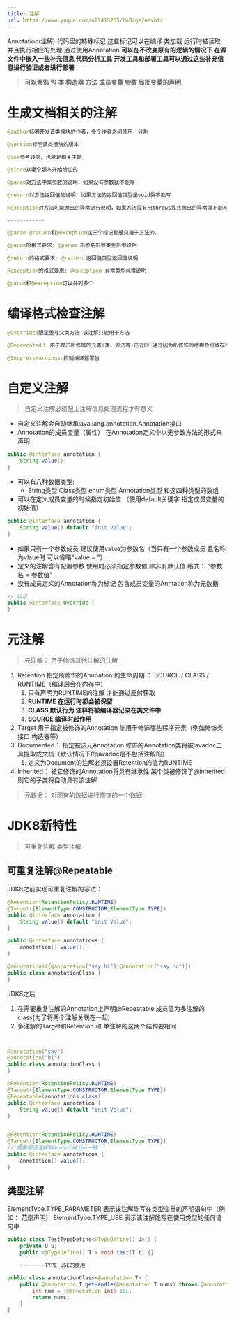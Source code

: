 ```yaml
---
title: 注解
url: https://www.yuque.com/u21419265/bo8cge/nevbtx
---
```


Annotation(注解) 代码里的特殊标记 这些标记可以在编译 类加载 运行时被读取 并且执行相应的处理
通过使用Annotation **可以在不改变原有的逻辑的情况下 在源文件中嵌入一些补充信息 代码分析工具 开发工具和部署工具可以通过这些补充信息进行验证或者进行部署**

> **可以修饰 包 类 构造器 方法 成员变量 参数 局部变量的声明**



# 生成文档相关的注解

```java
@author标明开发该类模块的作者，多个作者之间使用，分割

@version标明该类模块的版本

@see参考转向，也就是相关主题

@since从哪个版本开始增加的

@param对方法中某参数的说明，如果没有参数就不能写

@return对方法返回值的说明，如果方法的返回值类型是void就不能写

@exception对方法可能抛出的异常进行说明，如果方法没有用throws显式抛出的异常就不能写。

------------

@param @recurn和@exception这三个标记都是只用于方法的。

@param的格式要求: @param 形参名形参类型形参说明

@return的格式要求: @return 返回值类型返回值说明

@exception的格式要求: @exception 异常类型异常说明

@param和@exception可以并列多个
```



# 编译格式检查注解

```java
@Override:限定重写父类方法 该注解只能用于方法

@Deprecated： 用于表示所修饰的元素(类，方法等)已过时 通过因为所修饰的结构危险或存在更好的选择

@SuppressWarnings:抑制编译器警告
```



# 自定义注解

> 自定义注解必须配上注解信息处理流程才有意义

- 自定义注解会自动继承java.lang.annotation.Annotation接口
- Annotation的成员变量（属性） 在Annotation定义中以无参数方法的形式来声明

```java
public @interface annotation {
    String value();
}
```

- 可以有八种数据类型:
  - String类型 Class类型 enum类型 Annotation类型 和这四种类型的数组
- 可以在定义成员变量的时候指定初始值 （使用default关键字 指定成员变量的初始值）

```java
public @interface annotation {
    String value() default "init Value";
}
```

- 如果只有一个参数成员 建议使用`value`为参数名（当只有一个参数成员 且名称为vlaue时 可以省略"value = "）
- 定义的注解含有配置参数 使用时必须指定参数值 除非有默认值 格式： "参数名 = 参数值"
- 没有成员定义的Annotation称为标记 包含成员变量的Anntation称为元数据

```java
// 标记
public @interface Override {
}
```



# 元注解

> 元注解： 用于修饰其他注解的注解

1. Retention 指定所修饰的Annoation 的生命周期 ： SOURCE / CLASS / RUNTIME（编译后会在内存中）
   1. 只有声明为RUNTIME的注解 才能通过反射获取
   2. **RUNTIME 在运行时都会被保留**
   3. **CLASS 默认行为 注释将被编译器记录在类文件中**
   4. **SOURCE 编译时起作用**
2. Target 用于指定被修饰的Annotation 能用于修饰哪些程序元素（例如修饰类 接口 构造器等）
3. Documented： 指定被该元Annotation 修饰的Annotation类将被javadoc工具提取成文档（默认情况下的javadoc是不包括注解的）
   1. 定义为Document的注解必须设置Retention的值为RUNTIME
4. Inherited： 被它修饰的Annotation将具有继承性 某个类被修饰了@inherited 则它的子类将自动具有该注解

> 元数据： 对现有的数据进行修饰的一个数据



# JDK8新特性

> 可重复注解 类型注解



## 可重复注解@Repeatable

JDK8之前实现可重复注解的写法：

```java
@Retention(RetentionPolicy.RUNTIME)
@Target({ElementType.CONSTRUCTOR,ElementType.TYPE})
public @interface annotation {
    String value() default "init Value";
}

public @interface annotations {
    annotation[] value();
}

@annotations({@annotation("say hi"),@annotation("say no")})
public class annotationClass {
}
```

JDK8之后

1. 在需要重复注解的Annotation上声明@Repeatable 成员值为多注解的class(为了将两个注解关联在一起)
2. 多注解的Target和Retention 和 单注解的这两个结构要相同

```java


@annotation("say")
@annotation("hi")
public class annotationClass {
}

@Retention(RetentionPolicy.RUNTIME)
@Target({ElementType.CONSTRUCTOR,ElementType.TYPE})
@Repeatable(annotations.class)
public @interface annotation {
    String value() default "init Value";
}


@Retention(RetentionPolicy.RUNTIME)
@Target({ElementType.CONSTRUCTOR,ElementType.TYPE})
// 需要保证注解和annnotation一致
public @interface annotations {
    annotation[] value();
}
```



## 类型注解

ElementType.TYPE\_PARAMETER 表示该注解能写在类型变量的声明语句中（例如： 范型声明）
ElementType.TYPE\_USE 表示该注解能写在使用类型的任何语句中

```java
public class TestTypeDefine<@TypeDefine() U>() {
    private U u;
    public <@TypeDefine() T > void test(T t) {}

    --------TYPE_USE的使用

public class annotationClass<@annotation T> {
    public @annotation T getHandle(@annotation T nums) throws @annotation RuntimeException {
        int num = (@annotation int) 10L;
        return nums;
    }
}
```
